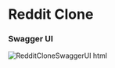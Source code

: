 # Reddit Clone

### Swagger UI

![RedditCloneSwaggerUI html](https://user-images.githubusercontent.com/64171964/228996868-7be6f96b-ac00-4f1e-99bd-556c8b00bc6f.png)